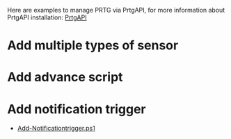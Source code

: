 Here are examples to manage PRTG via PrtgAPI, for more information about PrtgAPI installation: 
[PrtgAPI](https://github.com/lordmilko/PrtgAPI.git)

# Add multiple types of sensor


# Add advance script


# Add notification trigger
* [Add-Notificationtrigger.ps1](https://github.com/VCNTQA/PRTGAPI/blob/main/Add-Notificationtrigger.ps1)
